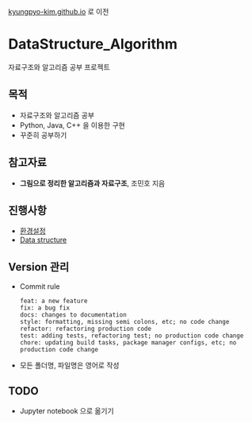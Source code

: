 [kyungpyo-kim.github.io](kyungpyo-kim.github.io) 로 이전

# DataStructure_Algorithm
자료구조와 알고리즘 공부 프로젝트

## 목적
* 자료구조와 알고리즘 공부
* Python, Java, C++ 을 이용한 구현
* 꾸준히 공부하기

## 참고자료
* **그림으로 정리한 알고리즘과 자료구조**, 조민호 지음

## 진행사항
* [환경설정](./doc/Setup.md)
* [Data structure](./notebook/DataStructure.ipynb)

## Version 관리
* Commit rule
    ```
    feat: a new feature
    fix: a bug fix
    docs: changes to documentation
    style: formatting, missing semi colons, etc; no code change
    refactor: refactoring production code
    test: adding tests, refactoring test; no production code change
    chore: updating build tasks, package manager configs, etc; no production code change
    ```
* 모든 폴더명, 파일명은 영어로 작성

## TODO
* Jupyter notebook 으로 옮기기
